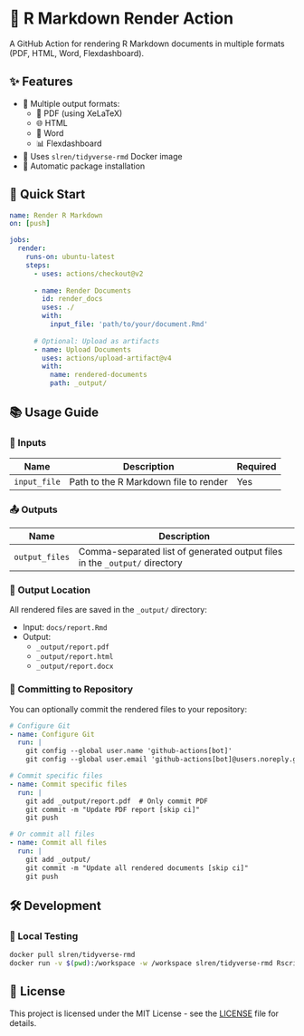 # 📝 R Markdown Render Action

A GitHub Action for rendering R Markdown documents in multiple formats (PDF, HTML, Word, Flexdashboard).

## ✨ Features

- 🎯 Multiple output formats:
  - 📄 PDF (using XeLaTeX)
  - 🌐 HTML
  - 📝 Word
  - 📊 Flexdashboard
- 🐳 Uses `slren/tidyverse-rmd` Docker image
- 🔄 Automatic package installation

## 🚀 Quick Start

```yaml
name: Render R Markdown
on: [push]

jobs:
  render:
    runs-on: ubuntu-latest
    steps:
      - uses: actions/checkout@v2
      
      - name: Render Documents
        id: render_docs
        uses: ./
        with:
          input_file: 'path/to/your/document.Rmd'
      
      # Optional: Upload as artifacts
      - name: Upload Documents
        uses: actions/upload-artifact@v4
        with:
          name: rendered-documents
          path: _output/
```

## 📚 Usage Guide

### 🔧 Inputs

| Name | Description | Required |
|------|-------------|----------|
| `input_file` | Path to the R Markdown file to render | Yes |

### 📤 Outputs

| Name | Description |
|------|-------------|
| `output_files` | Comma-separated list of generated output files in the `_output/` directory |

### 📁 Output Location

All rendered files are saved in the `_output/` directory:

- Input: `docs/report.Rmd`
- Output: 
  - `_output/report.pdf`
  - `_output/report.html`
  - `_output/report.docx`

### 💾 Committing to Repository

You can optionally commit the rendered files to your repository:

```yaml
# Configure Git
- name: Configure Git
  run: |
    git config --global user.name 'github-actions[bot]'
    git config --global user.email 'github-actions[bot]@users.noreply.github.com'

# Commit specific files
- name: Commit specific files
  run: |
    git add _output/report.pdf  # Only commit PDF
    git commit -m "Update PDF report [skip ci]"
    git push

# Or commit all files
- name: Commit all files
  run: |
    git add _output/
    git commit -m "Update all rendered documents [skip ci]"
    git push
```

## 🛠️ Development

### 🧪 Local Testing

```bash
docker pull slren/tidyverse-rmd
docker run -v $(pwd):/workspace -w /workspace slren/tidyverse-rmd Rscript render.R test/test_formats.Rmd
```

## 📜 License

This project is licensed under the MIT License - see the [LICENSE](LICENSE) file for details. 